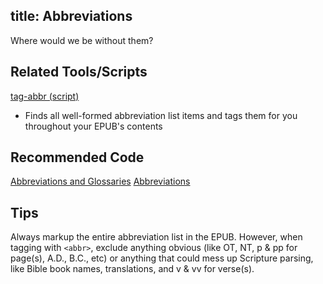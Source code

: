 title: Abbreviations
---

Where would we be without them?

## Related Tools/Scripts

[tag-abbr (script)](https://cms.lifeway.com/share/page/site/bh-academic/document-details?nodeRef=workspace://SpacesStore/ed12cb87-534c-44c0-a662-c0c241180bc3)

* Finds all well-formed abbreviation list items and tags them for you throughout your EPUB's contents

## Recommended Code

[Abbreviations and Glossaries](../code/structural_types.html#Abbreviations-and-Glossaries)
[Abbreviations](../code/general_types.html#Abbreviations)

## Tips

Always markup the entire abbreviation list in the EPUB. However, when tagging with `<abbr>`, exclude anything obvious (like OT, NT, p & pp for page(s), A.D., B.C., etc) or anything that could mess up Scripture parsing, like Bible book names, translations, and v & vv for verse(s).
